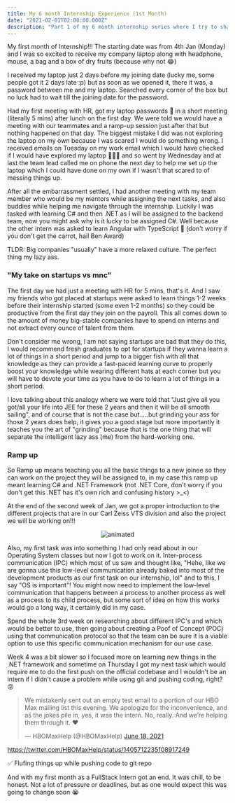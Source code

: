 ```yaml
---
title: My 6 month Internship Experience (1st Month)
date: "2021-02-01T02:00:00.000Z"
description: "Part 1 of my 6 month internship series where I try to share my first experience of working as a Fullstack intern, and things I learned in these last few months"
---
```


My first month of Internship!!! The starting date was from 4th Jan (Monday) and I was so excited to receive my company laptop along with headphone, mouse, a bag and a box of dry fruits (because why not 😂) 

I received my laptop just 2 days before my joining date (lucky me, some people got it 2 days late :p) but as soon as we opened it, there it was, a password between me and my laptop. Searched every corner of the box but no luck had to wait till the joining date for the password. 

Had my first meeting with HR, got my laptop passwords 🤩 in a short meeting (literally 5 mins) after lunch on the first day. We were told we would have a meeting with our teammates and a ramp-up session just after that but nothing happened on that day. The biggest mistake I did was not exploring the laptop on my own because I was scared I would do something wrong. I received emails on Tuesday on my work email which I would have checked if I would have explored my laptop 🤦🏻‍♂️ and so went by Wednesday and at last the team lead called me on phone the next day to help me set up the laptop which I could have done on my own if I wasn't that scared to of messing things up.

After all the embarrassment settled, I had another meeting with my team member who would be my mentors while assigning the next tasks, and also buddies while helping me navigate through the internship. Luckily I was tasked with learning C# and then .NET as I will be assigned to the backend team, now you might ask why is it lucky to be assigned C#. Well because the other intern was asked to learn Angular with TypeScript 🥕 (don't worry if you don't get the carrot, hail Ben Award)  

TLDR: Big companies "usually" have a more relaxed culture. The perfect thing my lazy ass. 

### "My take on startups vs mnc"

The first day we had just a meeting with HR for 5 mins, that's it. And I saw my friends who got placed at startups were asked to learn things 1-2 weeks before their internship started (some even 1-2 months) so they could be productive from the first day they join on the payroll. This all comes down to the amount of money big-stable companies have to spend on interns and not extract every ounce of talent from them. 

Don't consider me wrong, I am not saying startups are bad that they do this, I would recommend fresh graduates to opt for startups if they wanna learn a lot of things in a short period and jump to a bigger fish with all that knowledge as they can provide a fast-paced learning curve to properly boost your knowledge while wearing different hats at each corner but you will have to devote your time as you have to do to learn a lot of things in a short period.

I love talking about this analogy where we were told that "Just give all you got/all your life into JEE for these 2 years and then it will be all smooth sailing", and of course that is not the case but.....but grinding your ass for those 2 years does help, it gives you a good stage but more importantly it teaches you the art of "grinding" because that is the one thing that will separate the intelligent lazy ass (me) from the hard-working one. 

### Ramp up

So Ramp up means teaching you all the basic things to a new joinee so they can work on the project they will be assigned to, in my case this ramp up meant learning C# and .NET Framework (not .NET Core, don't worry if you don't get this .NET has it's own rich and confusing history >_<) 

At the end of the second week of Jan, we got a proper introduction to the different projects that are in our Carl Zeiss VTS division and also the project we will be working on!!!

<p align="center">
  <img src="https://media.giphy.com/media/oF5oUYTOhvFnO/giphy.gif" alt="animated" />
</p>

Also, my first task was into something I had only read about in our Operating System classes but now I got to work on it. Inter-process communication (IPC) which most of us saw and thought like, "Hehe, like we are gonna use this low-level communication already baked into most of the development products as our first task on our internship, lol" and to this, I say "OS is important"! You might now need to implement the low-level communication that happens between a process to another process as well as a process to its child process, but some sort of idea on how this works would go a long way, it certainly did in my case. 

Spend the whole 3rd week on researching about different IPC's and which would be better to use, then going about creating a Poof of Concept (POC) using that communication protocol so that the team can be sure it is a viable option to use this specific communication mechanism for our use case. 

Week 4 was a bit slower so I focused more on learning new things in the .NET framework and sometime on Thursday I got my next task which would require me to do the first push on the official codebase and I wouldn't be an intern if I didn't cause a problem while using git and pushing coding, right? 😝  

<blockquote class="twitter-tweet"><p lang="en" dir="ltr">We mistakenly sent out an empty test email to a portion of our HBO Max mailing list this evening. We apologize for the inconvenience, and as the jokes pile in, yes, it was the intern. No, really. And we’re helping them through it. ❤️</p>&mdash; HBOMaxHelp (@HBOMaxHelp)  <a href="https://twitter.com/HBOMaxHelp/status/1405712235108917249?ref_src=twsrc%5Etfw">June 18, 2021  </a></blockquote>    

https://twitter.com/HBOMaxHelp/status/1405712235108917249


✅   Flufing things up while pushing code to git repo

And with my first month as a FullStack Intern got an end. It was chill, to be honest. Not a lot of pressure or deadlines, but as one would expect this was going to change soon 😭